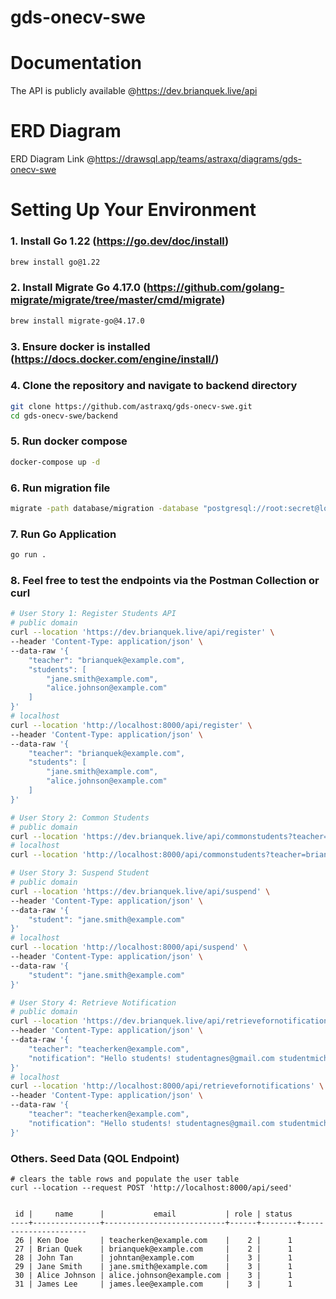 # gds-onecv-swe

# Documentation

The API is publicly available @https://dev.brianquek.live/api

# ERD Diagram

ERD Diagram Link @https://drawsql.app/teams/astraxq/diagrams/gds-onecv-swe

# Setting Up Your Environment

### 1. Install Go 1.22 (https://go.dev/doc/install)

```sh
brew install go@1.22
```

### 2. Install Migrate Go 4.17.0 (https://github.com/golang-migrate/migrate/tree/master/cmd/migrate)

```sh
brew install migrate-go@4.17.0
```

### 3. Ensure docker is installed (https://docs.docker.com/engine/install/)

### 4. Clone the repository and navigate to backend directory

```sh
git clone https://github.com/astraxq/gds-onecv-swe.git
cd gds-onecv-swe/backend
```

### 5. Run docker compose

```sh
docker-compose up -d
```

### 6. Run migration file

```sh
migrate -path database/migration -database "postgresql://root:secret@localhost:5432/class_db?sslmode=disable" -verbose up
```

### 7. Run Go Application

```sh
go run .
```

### 8. Feel free to test the endpoints via the Postman Collection or curl

```sh
# User Story 1: Register Students API
# public domain
curl --location 'https://dev.brianquek.live/api/register' \
--header 'Content-Type: application/json' \
--data-raw '{
    "teacher": "brianquek@example.com",
    "students": [
        "jane.smith@example.com",
        "alice.johnson@example.com"
    ]
}'
# localhost
curl --location 'http://localhost:8000/api/register' \
--header 'Content-Type: application/json' \
--data-raw '{
    "teacher": "brianquek@example.com",
    "students": [
        "jane.smith@example.com",
        "alice.johnson@example.com"
    ]
}'

# User Story 2: Common Students
# public domain
curl --location 'https://dev.brianquek.live/api/commonstudents?teacher=brianquek%40example.com'
# localhost
curl --location 'http://localhost:8000/api/commonstudents?teacher=brianquek%40example.com'

# User Story 3: Suspend Student
# public domain
curl --location 'https://dev.brianquek.live/api/suspend' \
--header 'Content-Type: application/json' \
--data-raw '{
    "student": "jane.smith@example.com"
}'
# localhost
curl --location 'http://localhost:8000/api/suspend' \
--header 'Content-Type: application/json' \
--data-raw '{
    "student": "jane.smith@example.com"
}'

# User Story 4: Retrieve Notification
# public domain
curl --location 'https://dev.brianquek.live/api/retrievefornotifications' \
--header 'Content-Type: application/json' \
--data-raw '{
    "teacher": "teacherken@example.com",
    "notification": "Hello students! studentagnes@gmail.com studentmiche@gmail.comwdadw diefneigna@sada.com safwaf safsaf@"
}'
# localhost
curl --location 'http://localhost:8000/api/retrievefornotifications' \
--header 'Content-Type: application/json' \
--data-raw '{
    "teacher": "teacherken@example.com",
    "notification": "Hello students! studentagnes@gmail.com studentmiche@gmail.comwdadw diefneigna@sada.com safwaf safsaf@"
}'
```

### Others. Seed Data (QOL Endpoint)

```
# clears the table rows and populate the user table
curl --location --request POST 'http://localhost:8000/api/seed'


 id |     name      |           email           | role | status
----+---------------+---------------------------+------+--------+----------------------
 26 | Ken Doe       | teacherken@example.com    |    2 |      1
 27 | Brian Quek    | brianquek@example.com     |    2 |      1
 28 | John Tan      | johntan@example.com       |    3 |      1
 29 | Jane Smith    | jane.smith@example.com    |    3 |      1
 30 | Alice Johnson | alice.johnson@example.com |    3 |      1
 31 | James Lee     | james.lee@example.com     |    3 |      1
```
